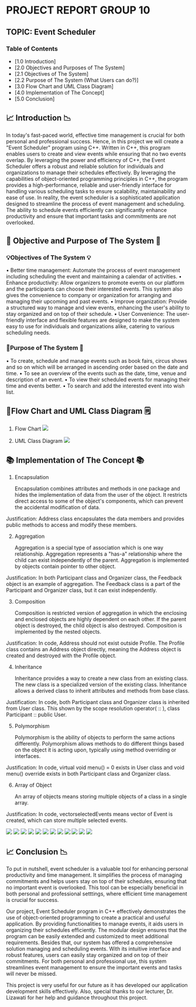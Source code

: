 # PROJECT REPORT GROUP 10
## TOPIC: Event Scheduler

### Table of Contents
- [1.0 Introduction]
- [2.0 Objectives and Purposes of The System]
- [2.1 Objectives of The System]
- [2.2 Purpose of The System (What Users can do?)]
- [3.0 Flow Chart and UML Class Diagram]
- [4.0 Implementation of The Concept]
- [5.0 Conclusion]

## 📈 Introduction 📉
  In today's fast-paced world, effective time management is crucial for both personal and professional success. Hence, in this project we will create a "Event Scheduler" program using C++. Written in C++, this program enables users to create and view events while ensuring that no two events overlap. By leveraging the power and efficiency of C++, the Event Scheduler offers a robust and reliable solution for individuals and organizations to manage their schedules effectively. By leveraging the capabilities of object-oriented programming principles in C++, the program provides a high-performance, reliable and user-friendly interface for handling various scheduling tasks to ensure scalability, maintainability and ease of use. In reality, the event scheduler is a sophisticated application designed to streamline the process of event management and scheduling. The ability to schedule events efficiently can significantly enhance productivity and ensure that important tasks and commitments are not overlooked.

## 🎯 Objective and Purpose of The System 📌
### 💡Objectives of The System 💡
•	Better time management: Automate the process of event management including scheduling the event and maintaining a calendar of activities. 
•	Enhance productivity: Allow organizers to promote events on our platform and the participants can choose their interested events. This system also gives the convenience to company or organization for arranging and managing their upcoming and past events.
•	Improve organization: Provide a structured way to manage and view events, enhancing the user's ability to stay organized and on top of their schedule.
•	User Convenience: The user-friendly interface and flexible features are designed to make the system easy to use for individuals and organizations alike, catering to various scheduling needs.

### 🚩Purpose of The System 🚩
•	To create, schedule and manage events such as book fairs, circus shows and so on which will be arranged in ascending order based on the date and time.
•	To see an overview of the events such as the date, time, venue and description of an event.
•	To view their scheduled events for managing their time and events better.
•	To search and add the interested event into wish list.

## 📑Flow Chart and UML Class Diagram	🗒️
1. Flow Chart
   <image src = "Image/FlowChart.jpeg">

2. UML Class Diagram
   <image src = "Image/UMLClassDiagram.jpeg">

## 📚 Implementation of The Concept 📚
1. Encapsulation

   Encapsulation combines attributes and methods in one package and hides the implementation of data from the user of the object. It restricts direct access to some of the object's components, which can prevent the accidental modification of data.

Justification: Address class encapsulates the data members and provides public methods to access and modify these members.

2. Aggregation

   Aggregation is a special type of association which is one way relationship. Aggregation represents a "has-a" relationship where the child can exist independently of the parent. Aggregation is implemented by objects contain pointer to other object.

Justification: In both Participant class and Organizer class, the Feedback object is an example of aggregation. The Feedback class is a part of the Participant and Organizer class, but it can exist independently.

3. Composition

   Composition is restricted version of aggregation in which the enclosing and enclosed objects are highly dependent on each other. If the parent object is destroyed, the child object is also destroyed. Composition is implemented by the nested objects. 

Justification: In code, Address should not exist outside Profile. The Profile class contains an Address object directly, meaning the Address object is created and destroyed with the Profile object.

4. Inheritance

   Inheritance provides a way to create a new class from an existing class. The new class is a specialized version of the existing class. Inheritance allows a derived class to inherit attributes and methods from base class.

Justification: In code, both Participant class and Organizer class is inherited from User class. This shown by the scope resolution operator( :: ), class Participant :: public User.

5. Polymorphism

   Polymorphism is the ability of objects to perform the same actions differently. Polymorphism allows methods to do different things based on the object it is acting upon, typically using method overriding or interfaces.

Justification: In code, virtual void menu() = 0 exists in User class and void menu() override exists in both Participant class and Organizer class. 

6. Array of Object

   An array of objects means storing multiple objects of a class in a single array.

Justification: In code, vector<Event>selectedEvents means vector of Event is created, which can store multiple selected events.

<image src = "Image/Highlighted Event Schedular System Code_page-0001.jpg">
<image src = "Image/Highlighted Event Schedular System Code_page-0002.jpg">
<image src = "Image/Highlighted Event Schedular System Code_page-0003.jpg">
<image src = "Image/Highlighted Event Schedular System Code_page-0004.jpg">
<image src = "Image/Highlighted Event Schedular System Code_page-0005.jpg">
<image src = "Image/Highlighted Event Schedular System Code_page-0006.jpg">
<image src = "Image/Highlighted Event Schedular System Code_page-0007.jpg">
<image src = "Image/Highlighted Event Schedular System Code_page-0008.jpg">
<image src = "Image/Highlighted Event Schedular System Code_page-0009.jpg">
<image src = "Image/Highlighted Event Schedular System Code_page-0010.jpg">
<image src = "Image/Highlighted Event Schedular System Code_page-0011.jpg">
<image src = "Image/Highlighted Event Schedular System Code_page-0012.jpg">


## 📈 Conclusion 📉
  To put in nutshell, event scheduler is a valuable tool for enhancing personal productivity and time management. It simplifies the process of managing commitments and helps users stay on top of their schedules, ensuring that no important event is overlooked. This tool can be especially beneficial in both personal and professional setttings, where efficient time management is crucial for success.
  
  Our project, Event Scheduler program in C++ effectively demonstrates the use of object-oriented programming to create a practical and useful application. By providing functionalities to manage events, it aids users in organizing their schedules efficiently. The modular design ensures that the program can be easily extended and customized to meet additional requirements. Besides that, our system has offered a comprehensive solution managing and scheduling events. With its intuitive interface and robust features, users can easily stay organized and on top of their commitments. For both personal and professional use, this system streamlines event management to ensure the important events and tasks will never be missed.
  
  This project is very useful for our future as it has developed our application development skills effectively. Also, special thanks to our lecturer, Dr. Lizawati for her help and guidance throughout this project.
